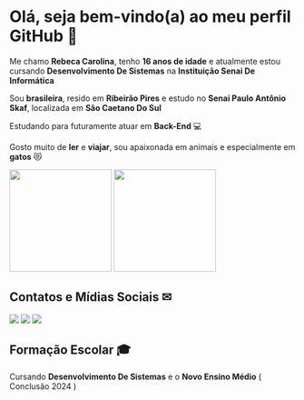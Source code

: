 # Olá, seja bem-vindo(a) ao meu perfil GitHub 💎 #

Me chamo **Rebeca Carolina**, tenho **16 anos de idade** e atualmente estou cursando **Desenvolvimento De Sistemas** na **Instituição Senai De Informática** 

Sou **brasileira**, resido em **Ribeirão Pires** e estudo no **Senai Paulo Antônio Skaf**, localizada em **São Caetano Do Sul**

Estudando para futuramente atuar em **Back-End** 💻

Gosto muito de **ler** e **viajar**, sou apaixonada em animais e especialmente em **gatos** 😻 

<div>
<img height="180em" src="https://github-readme-stats.vercel.app/api?username=rebecarolinax&show_icons=true&theme=transparent&icon_color=EE82EE&title_color=DA70D6&text_color=1919e6&border_color=1919e6">
<img height="180em" src="https://github-readme-stats.vercel.app/api/top-langs/?username=rebecarolinax&layout=compact&theme=transparent&icon_color=EE82EE&title_color=DA70D6&text_color=1919e6&border_color=1919e6">
</div>


## Contatos e Mídias Sociais ✉

<a href="https://instagram.com/rebecacarolinax" target="_blank"><img src="https://img.shields.io/badge/-Instagram-%23E4405F?style=for-the-badge&logo=instagram&logoColor=white" target="_blank"></a>
<a href="https://www.linkedin.com/in/rebecarolina" target="_blank"><img src="https://img.shields.io/badge/-LinkedIn-%230077B5?style=for-the-badge&logo=linkedin&logoColor=white" target="_blank"></a>
<a href = "rebecacarolina75@gmail.com"><img src="https://img.shields.io/badge/Gmail-D14836?style=for-the-badge&logo=gmail&logoColor=white" target="_blank"></a>


## Formação Escolar 🎓
  
Cursando **Desenvolvimento De Sistemas** e o **Novo Ensino Médio** ( Conclusão 2024 )



